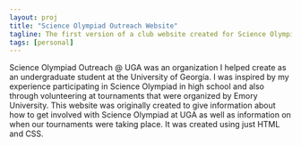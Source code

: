 ```yaml
---
layout: proj
title: "Science Olympiad Outreach Website"
tagline: The first version of a club website created for Science Olympiad Outreach @ UGA.
tags: [personal]
---
```


Science Olympiad Outreach @ UGA was an organization I helped create as an undergraduate student at the University of Georgia. I was inspired by my experience participating in Science Olympiad in high school and also through volunteering at tournaments that were organized by Emory University. This website was originally created to give information about how to get involved with Science Olympiad at UGA as well as information on when our tournaments were taking place. It was created using just HTML and CSS.

